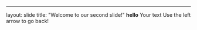 
---
layout: slide
title: "Welcome to our second slide!"
**hello**
Your text
Use the left arrow to go back!
